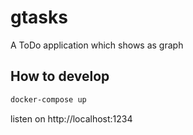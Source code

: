 # gtasks

A ToDo application which shows as graph

## How to develop

```sh
docker-compose up
```

listen on http://localhost:1234


<!-- 
## Project setup
```
yarn install
```

### Compiles and hot-reloads for development
```
yarn run serve
```

### Compiles and minifies for production
```
yarn run build
```

### Run your tests
```
yarn run test
```

### Lints and fixes files
```
yarn run lint
```

### Customize configuration
See [Configuration Reference](https://cli.vuejs.org/config/). -->

